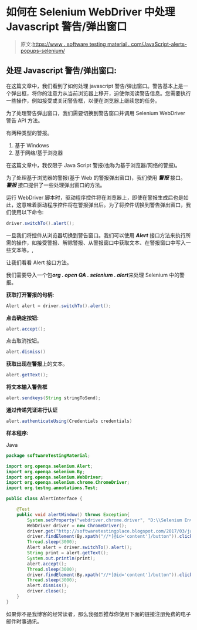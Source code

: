 # 如何在 Selenium WebDriver 中处理 Javascript 警告/弹出窗口

> 原文:[https://www . software testing material . com/JavaScript-alerts-popups-selenium/](https://www.softwaretestingmaterial.com/javascript-alerts-popups-selenium/)

## 处理 Javascript 警告/弹出窗口:

在这篇文章中，我们看到了如何处理 javascript 警告/弹出窗口。警告基本上是一个弹出框，将你的注意力从当前浏览器上移开，迫使你阅读警告信息。您需要执行一些操作，例如接受或关闭警告框，以便在浏览器上继续您的任务。

为了处理警告弹出窗口，我们需要切换到警告窗口并调用 Selenium WebDriver 警告 API 方法。

有两种类型的警报。

1.  基于 Windows
2.  基于网络/基于浏览器

在这篇文章中，我仅限于 Java Script 警报(也称为基于浏览器/网络的警报)。

为了处理基于浏览器的警报(基于 Web 的警报弹出窗口)，我们使用 ***警报*** 接口。 ***警报*** 接口提供了一些处理弹出窗口的方法。

运行 WebDriver 脚本时，驱动程序控件将在浏览器上，即使在警报生成后也是如此，这意味着驱动程序控件将在警报弹出后。为了将控件切换到警告弹出窗口，我们使用以下命令:

```java
driver.switchTo().alert();
```

一旦我们将控件从浏览器切换到警告窗口。我们可以使用 ***Alert*** 接口方法来执行所需的操作，如接受警报、解除警报、从警报窗口中获取文本、在警报窗口中写入一些文本等。,

让我们看看 Alert 接口方法。

我们需要导入一个包***org . open QA . selenium . alert***来处理 Selenium 中的警报。

**获取打开警报的句柄:**

```java
Alert alert = driver.switchTo().alert();
```

**点击确定按钮:**

```java
alert.accept();
```

点击取消按钮。

```java
alert.dismiss()
```

**获取出现在警报**上的文本。

```java
alert.getText();
```

**将文本输入警告框**

```java
alert.sendkeys(String stringToSend);
```

**通过传递凭证进行认证**

```java
alert.authenticateUsing(Credentials credentials)
```

**样本程序:**

Java

```java
package softwareTestingMaterial;

import org.openqa.selenium.Alert;
import org.openqa.selenium.By;
import org.openqa.selenium.WebDriver;
import org.openqa.selenium.chrome.ChromeDriver;
import org.testng.annotations.Test;

public class AlertInterface {

	@Test
	public void alertWindow() throws Exception{
		System.setProperty("webdriver.chrome.driver", "D:\\Selenium Environment\\Drivers\\chromedriver.exe");
		WebDriver driver = new ChromeDriver();
		driver.get("http://softwaretestingplace.blogspot.com/2017/03/javascript-alert-test-page.html");
		driver.findElement(By.xpath("//*[@id='content']/button")).click();
		Thread.sleep(3000);
		Alert alert = driver.switchTo().alert();
		String print = alert.getText();
		System.out.println(print);
		alert.accept();
		Thread.sleep(3000);
		driver.findElement(By.xpath("//*[@id='content']/button")).click();
		Thread.sleep(3000);
		alert.dismiss();
		driver.close();
	}
}
```

如果你不是我博客的经常读者，那么我强烈推荐你使用下面的链接注册免费的电子邮件时事通讯。